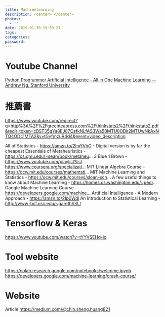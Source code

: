 ```yaml
---
title: Machinelearning
description: <center> </center>
photos:
  - ''
date: 2019-01-30 19:39:21
tags:
categories:
password:
---
```

# Youtube Channel
[Python Programmer
](https://www.youtube.com/channel/UC68KSmHePPePCjW4v57VPQg)
[Artificial Intelligence - All in One](https://www.youtube.com/channel/UC5zx8Owijmv-bbhAK6Z9apg)
[Machine Learning — Andrew Ng, Stanford University](https://www.youtube.com/playlist?list=PLLssT5z_DsK-h9vYZkQkYNWcItqhlRJLN)


# 推薦書
https://www.youtube.com/redirect?q=http%3A%2F%2Fgreenteapress.com%2Fthinkstats2%2Fthinkstats2.pdf&redir_token=cBST35qYa8EJ87OsfkNLfAS3Wa58MTU0ODk2MTUwNkAxNTQ4ODc1MTA2&v=tGyfmzuR4d4&event=video_description

All of Statistics - https://amzn.to/2ImYVhC - Digital version is by far the cheapest
Essentials of Metaheuristics - https://cs.gmu.edu/~sean/book/metaheu...
3 Blue 1 Brown - https://www.youtube.com/playlist?list...
https://www.coursera.org/specializati...
MIT Linear Algebra Course - https://ocw.mit.edu/courses/mathemati...
MIT Machine Learning and Statistics - https://ocw.mit.edu/courses/sloan-sch...
A few useful things to know about Machine Learning - https://homes.cs.washington.edu/~pedr...
Google Machine Learning Course - https://developers.google.com/machine...
Artificial Intelligence - A Modern Approach - https://amzn.to/2Ip0Wdi
An Introduction to Statistical Learning - http://www-bcf.usc.edu/~gareth/ISL/


# Tensorflow & Keras
https://www.youtube.com/watch?v=tYYVSEHq-io

# Tool website
https://colab.research.google.com/notebooks/welcome.ipynb
https://developers.google.com/machine-learning/crash-course/

# Website
Article
https://medium.com/@chih.sheng.huang821
